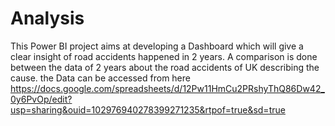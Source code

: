 # Analysis
This Power BI project aims at developing a Dashboard which will give a clear insight of  road accidents happened in 2 years. A comparison is done between the data of 2 years about the road accidents of UK describing the cause. 
the Data can be accessed from here https://docs.google.com/spreadsheets/d/12Pw11HmCu2PRshyThQ86Dw42_0y6PvOp/edit?usp=sharing&ouid=102976940278399271235&rtpof=true&sd=true
